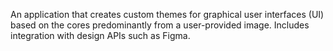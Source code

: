 An application that creates custom themes for graphical user interfaces (UI) based on the cores predominantly from a user-provided image. Includes integration with design APIs such as Figma.
